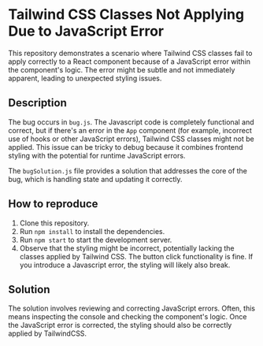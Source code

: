 # Tailwind CSS Classes Not Applying Due to JavaScript Error

This repository demonstrates a scenario where Tailwind CSS classes fail to apply correctly to a React component because of a JavaScript error within the component's logic.  The error might be subtle and not immediately apparent, leading to unexpected styling issues.

## Description

The bug occurs in `bug.js`. The Javascript code is completely functional and correct, but if there's an error in the `App` component (for example, incorrect use of hooks or other JavaScript errors), Tailwind CSS classes might not be applied. This issue can be tricky to debug because it combines frontend styling with the potential for runtime JavaScript errors. 

The `bugSolution.js` file provides a solution that addresses the core of the bug, which is handling state and updating it correctly.

## How to reproduce

1. Clone this repository.
2. Run `npm install` to install the dependencies.
3. Run `npm start` to start the development server. 
4. Observe that the styling might be incorrect, potentially lacking the classes applied by Tailwind CSS. The button click functionality is fine. If you introduce a Javascript error, the styling will likely also break.

## Solution

The solution involves reviewing and correcting JavaScript errors. Often, this means inspecting the console and checking the component's logic. Once the JavaScript error is corrected, the styling should also be correctly applied by TailwindCSS.